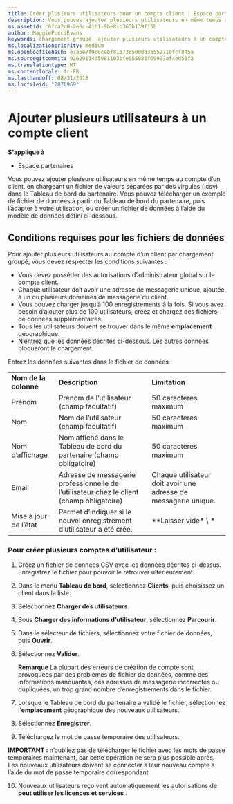 ```yaml
---
title: Créer plusieurs utilisateurs pour un compte client | Espace partenaires
description: Vous pouvez ajouter plusieurs utilisateurs en même temps au compte d’un client, en chargeant un fichier de donnéesCSV dans l’Espace partenaires.
ms.assetid: c6fca2c0-2e6c-41b1-9be8-b363b139f15b
author: MaggiePucciEvans
keywords: chargement groupé, ajouter plusieurs utilisateurs à un compte client, ajouter des utilisateurs du client, chargement groupé des utilisateurs du client, compte client, utilisateurs du client, utilisateurs
ms.localizationpriority: medium
ms.openlocfilehash: e7a5e7f9c0cebf81373c500dd3a552710fcf845a
ms.sourcegitcommit: 92629114d5081103bfe555081f69997af4ed56f2
ms.translationtype: MT
ms.contentlocale: fr-FR
ms.lasthandoff: 08/31/2018
ms.locfileid: "2876969"
---
```

# <a name="add-multiple-users-to-a-customer-account"></a>Ajouter plusieurs utilisateurs à un compte client

**S'applique à**

-  Espace partenaires

Vous pouvez ajouter plusieurs utilisateurs en même temps au compte d’un client, en chargeant un fichier de valeurs séparées par des virgules (.csv) dans le Tableau de bord du partenaire. Vous pouvez télécharger un exemple de fichier de données à partir du Tableau de bord du partenaire, puis l’adapter à votre utilisation, ou créer un fichier de données à l’aide du modèle de données défini ci-dessous.

## <a href="" id="creatingtheimportcsvfile"></a>Conditions requises pour les fichiers de données


Pour ajouter plusieurs utilisateurs au compte d’un client par chargement groupé, vous devez respecter les conditions suivantes&nbsp;:

-   Vous devez posséder des autorisations d’administrateur global sur le compte client.
-   Chaque utilisateur doit avoir une adresse de messagerie unique, ajoutée à un ou plusieurs domaines de messagerie du client.
-   Vous pouvez charger jusqu’à 100&nbsp;enregistrements à la fois. Si vous avez besoin d’ajouter plus de 100&nbsp;utilisateurs, créez et chargez des fichiers de données supplémentaires.
-   Tous les utilisateurs doivent se trouver dans le même **emplacement** géographique.
-   N’entrez que les données décrites ci-dessous. Les autres données bloqueront le chargement.

Entrez les données suivantes dans le fichier de données&nbsp;:

|                 |                                                                              |                                            |
|-----------------|------------------------------------------------------------------------------|--------------------------------------------|
| **Nom de la colonne** | **Description**                                                              | **Limitation**                             |
| Prénom      | Prénom de l’utilisateur (champ facultatif)                                           | 50&nbsp;caractères maximum                         |
| Nom       | Nom de l’utilisateur (champ facultatif)                                            | 50&nbsp;caractères maximum                         |
| Nom d’affichage    | Nom affiché dans le Tableau de bord du partenaire (champ obligatoire)                            | 50&nbsp;caractères maximum                         |
| Email           | Adresse de messagerie professionnelle de l’utilisateur chez le client (champ obligatoire)           | Chaque utilisateur doit avoir une adresse de messagerie unique. |
| Mise à jour de l’état   | Permet d’indiquer si le nouvel enregistrement d’utilisateur a été créé. | \*\*Laisser vide\* \ *                        |

 

### <a href="" id="createmultipleuseraccounts"></a>Pour créer plusieurs comptes d’utilisateur&nbsp;:

<a href="" id="creatingtheaccounts"></a>
1.  Créez un fichier de données&nbsp;CSV avec les données décrites ci-dessus. Enregistrez le fichier pour pouvoir le retrouver ultérieurement.
2.  Dans le menu **Tableau de bord**, sélectionnez **Clients**, puis choisissez un client dans la liste.
3.  Sélectionnez **Charger des utilisateurs**.
4.  Sous **Charger des informations d’utilisateur**, sélectionnez **Parcourir**.
5.  Dans le sélecteur de fichiers, sélectionnez votre fichier de données, puis **Ouvrir**.
6.  Sélectionnez **Valider**.

    **Remarque** La plupart des erreurs de création de compte sont provoquées par des problèmes de fichier de données, comme des informations manquantes, des adresses de messagerie incorrectes ou dupliquées, un trop grand nombre d’enregistrements dans le fichier.

7.  Lorsque le Tableau de bord du partenaire a validé le fichier, sélectionnez l’**emplacement** géographique des nouveaux utilisateurs.
8.  Sélectionnez **Enregistrer**.
9.  Téléchargez le mot de passe temporaire des utilisateurs.

**IMPORTANT&nbsp;:** n’oubliez pas de télécharger le fichier avec les mots de passe temporaires maintenant, car cette opération ne sera plus possible après. Les nouveaux utilisateurs doivent se connecter à leur nouveau compte à l’aide du mot de passe temporaire correspondant.

10. Nouveaux utilisateurs reçoivent automatiquement les autorisations de **peut utiliser les licences et services** . 

 

 



